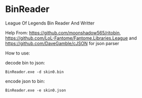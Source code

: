 # BinReader
League Of Legends Bin Reader And Writter

Help From: https://github.com/moonshadow565/ritobin, https://github.com/LoL-Fantome/Fantome.Libraries.League and https://github.com/DaveGamble/cJSON for json parser

How to use: 

decode bin to json:
```
BinReader.exe -d skin0.bin
```

encode json to bin: 
```
BinReader.exe -e skin0.json
```
